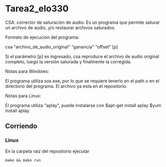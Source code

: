 Tarea2_elo330
=============

CSA: corrector de saturación de audio. Es un programa que permite saturar un archivo de audio, y/o restaurar archivos saturados.

Formato de ejecucion del programa:

csa "archivo_de_audio_original"  "ganancia" "offset" [p]

Si el parámetro [p] es ingresado, csa reproduce el archivo de audio original completo, luego la versión saturada y finalmente la corregida.

Notas para Windows:

El programa utiliza sox.exe, por lo que se requiere tenerlo en el path o en el directorio del programa. El archivo ya esta en el repositorio.


Notas para Linux:

El programa utiliza "aplay", puede instalarse con $apt-get install aplay $yum install aplay

Corriendo
---------

### Linux

En la carpeta raiz del repositorio ejecutar

	make && make run

